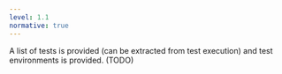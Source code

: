 ```yaml
---
level: 1.1
normative: true
---
```


A list of tests is provided (can be extracted from test execution) and test environments is provided. (TODO)